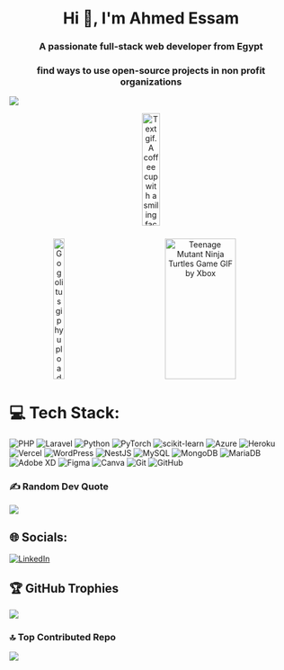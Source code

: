 <h1 align="center">Hi 👋, I'm Ahmed Essam</h1>
<h3 align="center">A passionate full-stack web developer from Egypt</h3>
<h3 align="center">find ways to use open-source projects in non profit organizations</h3>

![](https://github-readme-streak-stats.herokuapp.com/?user=AhmedEssam252&theme=tokyonight&hide_border=false)

<div  align="center">
  <img class="giphy-gif-img giphy-img-loaded" src="https://media1.giphy.com/media/v1.Y2lkPTc5MGI3NjExNmdnZWNnamhyeGQ0dmI3ZzVzcXZtOWFyZzRpY3d4dHR0bGdpbXRmNCZlcD12MV9pbnRlcm5hbF9naWZfYnlfaWQmY3Q9Zw/NHUONhmbo448/giphy.gif" style="background:rgba(0,0,0,0)" width="25%" height="200" alt="Text gif. A coffee cup with a smiling face made out of pixels steams. Flashing text reads, “Insert coffee to continue.”">
</div>


###
<div align="center" style="display:flex;justify-content: space-around;flex-wrap:wrap;">
<img class="giphy-gif-img giphy-img-loaded" src="https://media3.giphy.com/media/v1.Y2lkPTc5MGI3NjExbXZ6cDNtNjJ4aGY2cnUyY3V0eWxmdWp4dG9qOHpvdGViY2V1YTQ1OSZlcD12MV9pbnRlcm5hbF9naWZfYnlfaWQmY3Q9Zw/qDQj6tO9V3Fas7fkkP/giphy.gif" style="background:rgba(0,0,0,0)" width="20%" height="250" alt="Gogolitus giphyupload pixelart retro car GIF">

<img class="giphy-gif-img giphy-img-loaded" src="https://media0.giphy.com/media/v1.Y2lkPTc5MGI3NjExeWpkN2kxZW85bzJ1YXdqM3lwdjNiczBnMjg5OXltajhraDF1MzJ4ZyZlcD12MV9pbnRlcm5hbF9naWZfYnlfaWQmY3Q9Zw/KCSCZJ2HH0TX3Zsidl/giphy.gif" style="background:rgba(0,0,0,0)" width="50%" height="250" alt="Teenage Mutant Ninja Turtles Game GIF by Xbox">
</div>


###

# 💻 Tech Stack:
![PHP](https://img.shields.io/badge/php-%23777BB4.svg?style=for-the-badge&logo=php&logoColor=white) ![Laravel](https://img.shields.io/badge/laravel-%23FF2D20.svg?style=for-the-badge&logo=laravel&logoColor=white) ![Python](https://img.shields.io/badge/python-3670A0?style=for-the-badge&logo=python&logoColor=ffdd54) ![PyTorch](https://img.shields.io/badge/PyTorch-%23EE4C2C.svg?style=for-the-badge&logo=PyTorch&logoColor=white) ![scikit-learn](https://img.shields.io/badge/scikit--learn-%23F7931E.svg?style=for-the-badge&logo=scikit-learn&logoColor=white) ![Azure](https://img.shields.io/badge/azure-%230072C6.svg?style=for-the-badge&logo=microsoftazure&logoColor=white) ![Heroku](https://img.shields.io/badge/heroku-%23430098.svg?style=for-the-badge&logo=heroku&logoColor=white) ![Vercel](https://img.shields.io/badge/vercel-%23000000.svg?style=for-the-badge&logo=vercel&logoColor=white) ![WordPress](https://img.shields.io/badge/WordPress-%23117AC9.svg?style=for-the-badge&logo=WordPress&logoColor=white) ![NestJS](https://img.shields.io/badge/nestjs-%23E0234E.svg?style=for-the-badge&logo=nestjs&logoColor=white) ![MySQL](https://img.shields.io/badge/mysql-4479A1.svg?style=for-the-badge&logo=mysql&logoColor=white) ![MongoDB](https://img.shields.io/badge/MongoDB-%234ea94b.svg?style=for-the-badge&logo=mongodb&logoColor=white) ![MariaDB](https://img.shields.io/badge/MariaDB-003545?style=for-the-badge&logo=mariadb&logoColor=white) ![Adobe XD](https://img.shields.io/badge/Adobe%20XD-470137?style=for-the-badge&logo=Adobe%20XD&logoColor=#FF61F6) ![Figma](https://img.shields.io/badge/figma-%23F24E1E.svg?style=for-the-badge&logo=figma&logoColor=white) ![Canva](https://img.shields.io/badge/Canva-%2300C4CC.svg?style=for-the-badge&logo=Canva&logoColor=white) ![Git](https://img.shields.io/badge/git-%23F05033.svg?style=for-the-badge&logo=git&logoColor=white) ![GitHub](https://img.shields.io/badge/github-%23121011.svg?style=for-the-badge&logo=github&logoColor=white)

### ✍️ Random Dev Quote
![](https://quotes-github-readme.vercel.app/api?type=vetical&theme=tokyonight)

## 🌐 Socials:
[![LinkedIn](https://img.shields.io/badge/LinkedIn-%230077B5.svg?logo=linkedin&logoColor=white)](https://linkedin.com/in/https://www.linkedin.com/in/ahmed-essam-07333a202) 

## 🏆 GitHub Trophies
![](https://github-profile-trophy.vercel.app/?username=AhmedEssam252&theme=tokyonight&no-frame=false&no-bg=false&margin-w=4)


### 🔝 Top Contributed Repo
![](https://github-contributor-stats.vercel.app/api?username=AhmedEssam252&limit=5&theme=dark&combine_all_yearly_contributions=true)
